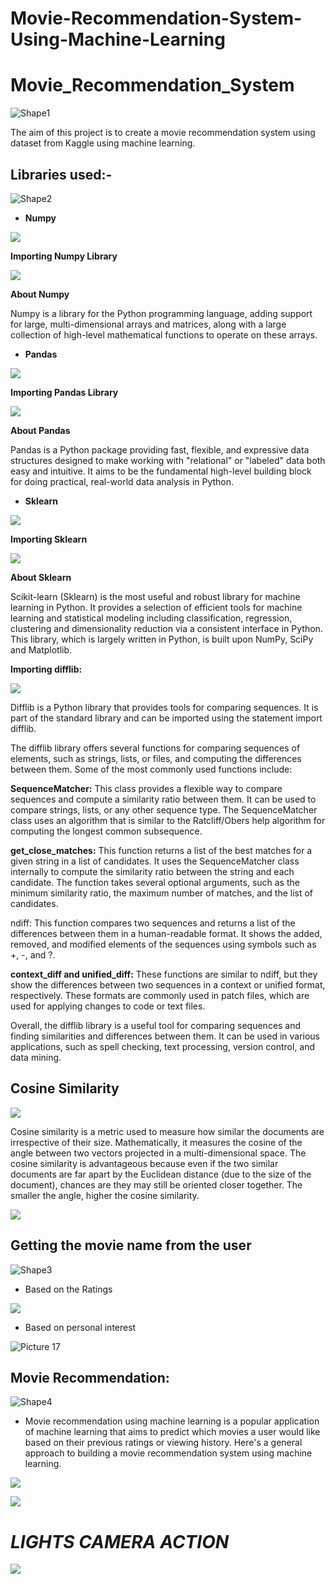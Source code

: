 # Movie-Recommendation-System-Using-Machine-Learning
# Movie\_Recommendation\_System

![Shape1](RackMultipart20230406-1-vb25bp_html_237499165a11f2b9.gif)

The aim of this project is to create a movie recommendation system using dataset from Kaggle using machine learning.

## Libraries used:-

![Shape2](RackMultipart20230406-1-vb25bp_html_237499165a11f2b9.gif)

- **Numpy**

![](RackMultipart20230406-1-vb25bp_html_bd0cdeea9a661aff.png)

**Importing Numpy Library**

![](RackMultipart20230406-1-vb25bp_html_5eabefafac285432.png)

**About Numpy**

Numpy is a library for the Python programming language, adding support for large, multi-dimensional arrays and matrices, along with a large collection of high-level mathematical functions to operate on these arrays.

- **Pandas**

![](RackMultipart20230406-1-vb25bp_html_31e14a1bd3b1496c.png)

**Importing Pandas Library**

![](RackMultipart20230406-1-vb25bp_html_75c37c571127bc8e.png)

**About Pandas**

Pandas is a Python package providing fast, flexible, and expressive data structures designed to make working with "relational" or "labeled" data both easy and intuitive. It aims to be the fundamental high-level building block for doing practical, real-world data analysis in Python.

- **Sklearn**

![](RackMultipart20230406-1-vb25bp_html_1e9cc9d7e982f680.png)

**Importing Sklearn**

![](RackMultipart20230406-1-vb25bp_html_55bff69cdd114fef.png)

**About Sklearn**

Scikit-learn (Sklearn) is the most useful and robust library for machine learning in Python. It provides a selection of efficient tools for machine learning and statistical modeling including classification, regression, clustering and dimensionality reduction via a consistent interface in Python. This library, which is largely written in Python, is built upon NumPy, SciPy and Matplotlib.

**Importing difflib:**

![](RackMultipart20230406-1-vb25bp_html_af4cd9a90fe63175.png)

Difflib is a Python library that provides tools for comparing sequences. It is part of the standard library and can be imported using the statement import difflib.

The difflib library offers several functions for comparing sequences of elements, such as strings, lists, or files, and computing the differences between them. Some of the most commonly used functions include:

**SequenceMatcher:** This class provides a flexible way to compare sequences and compute a similarity ratio between them. It can be used to compare strings, lists, or any other sequence type. The SequenceMatcher class uses an algorithm that is similar to the Ratcliff/Obers help algorithm for computing the longest common subsequence.

**get\_close\_matches:** This function returns a list of the best matches for a given string in a list of candidates. It uses the SequenceMatcher class internally to compute the similarity ratio between the string and each candidate. The function takes several optional arguments, such as the minimum similarity ratio, the maximum number of matches, and the list of candidates.

ndiff: This function compares two sequences and returns a list of the differences between them in a human-readable format. It shows the added, removed, and modified elements of the sequences using symbols such as +, -, and ?.

**context\_diff and unified\_diff:** These functions are similar to ndiff, but they show the differences between two sequences in a context or unified format, respectively. These formats are commonly used in patch files, which are used for applying changes to code or text files.

Overall, the difflib library is a useful tool for comparing sequences and finding similarities and differences between them. It can be used in various applications, such as spell checking, text processing, version control, and data mining.

## Cosine Similarity

![](RackMultipart20230406-1-vb25bp_html_ff70b23d696e6f68.png)

Cosine similarity is a metric used to measure how similar the documents are irrespective of their size. Mathematically, it measures the cosine of the angle between two vectors projected in a multi-dimensional space. The cosine similarity is advantageous because even if the two similar documents are far apart by the Euclidean distance (due to the size of the document), chances are they may still be oriented closer together. The smaller the angle, higher the cosine similarity.

![](RackMultipart20230406-1-vb25bp_html_869fb6c83855ce56.png)

## Getting the movie name from the user

![Shape3](RackMultipart20230406-1-vb25bp_html_237499165a11f2b9.gif)

- Based on the Ratings

![](RackMultipart20230406-1-vb25bp_html_fb463a14054f2a6e.png)

- Based on personal interest

![Picture 17](RackMultipart20230406-1-vb25bp_html_d2fff5c4c18dcdd2.gif)

## Movie Recommendation:

![Shape4](RackMultipart20230406-1-vb25bp_html_237499165a11f2b9.gif)

- Movie recommendation using machine learning is a popular application of machine learning that aims to predict which movies a user would like based on their previous ratings or viewing history. Here's a general approach to building a movie recommendation system using machine learning.

![](RackMultipart20230406-1-vb25bp_html_1d9a1d344ebd0db.png)

![](RackMultipart20230406-1-vb25bp_html_b2afc9ba56bb35ee.png)

# _LIGHTS CAMERA ACTION_

![](RackMultipart20230406-1-vb25bp_html_5c4ac9ccc9d8cf95.jpg)
